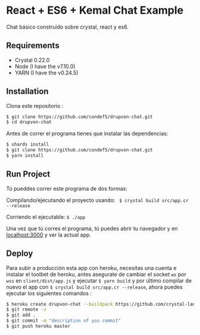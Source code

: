 # React + ES6 + Kemal  Chat Example 

Chat básico construido sobre crystal, react y es6.

## Requirements

* Crystal 0.22.0 
* Node (I have the v7.10.0)
* YARN (I have the v0.24.5)

## Installation

Clona este repositorio :
```sh 
$ git clone https://github.com/condef5/drupvon-chat.git 
$ cd drupvon-chat
```

Antes de correr el programa tienes que instalar las dependencias:

```sh
$ shards install
$ git clone https://github.com/condef5/drupvon-chat.git
$ yarn install
```

## Run Project 

Tú pueddes correr este programa de dos formas:

Compilando/ejecutando el proyecto usando: ` $ crystal build src/app.cr --release`

Corriendo el ejecutable: ` $ ./app `

Una vez que tú corres el programa, tú puedes abrir tu navegador y en [localhost:3000](http://localhost:3000) y ver la actual app.
 
## Deploy

Para subir a producción esta app con heroku, necesitas una cuenta e instalar el toolbet de heroku, antes asegurate de cambiar el socket `ws` por `wss` en `client/dist/app.js` y ejecutar `$ yarn build` y por último compilar de nuevo el app con `$ crystal build src/app.cr --release`, ahora puedes ejecutar los siguientes comandos :

```sh
$ heroku create drupvon-chat --buildpack https://github.com/crystal-lang/heroku-buildpack-crystal
$ git remote -v
$ git add .
$ git commit -m "description of you commit"
$ git push heroku master
```
 